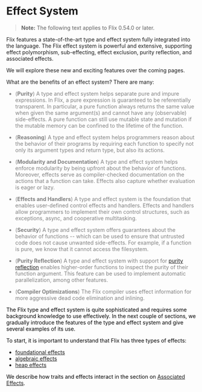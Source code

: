 # Effect System

> **Note:** The following text applies to Flix 0.54.0 or later.

Flix features a state-of-the-art type and effect system fully integrated into
the language. The Flix effect system is powerful and extensive, supporting
effect polymorphism, sub-effecting, effect exclusion, purity reflection, and
associated effects.

We will explore these new and exciting features over the coming pages.

What are the benefits of an effect system? There are many:

<div style="color:gray">

- (**Purity**) A type and effect system helps separate pure and impure
    expressions. In Flix, a pure expression is guaranteed to be referentially
    transparent. In particular, a pure function always returns the same value
    when given the same argument(s) and cannot have any (observable)
    side-effects. A pure function can still use mutable state and mutation if
    the mutable memory can be confined to the lifetime of the function.

- (**Reasoning**) A type and effect system helps programmers reason about the
    behavior of their programs by requiring each function to specify not only
    its argument types and return type, but also its actions. 

- (**Modularity and Documentation**) A type and effect system helps enforce
    modularity by being upfront about the behavior of functions. Moreover,
    effects serve as compiler-checked documentation on the actions that a
    function can take. Effects also capture whether evaluation is eager or lazy. 

- (**Effects and Handlers**) A type and effect system is the foundation that
    enables user-defined control effects and handlers. Effects and handlers
    allow programmers to implement their own control structures, such as
    exceptions, async, and cooperative multitasking. 

- (**Security**) A type and effect system offers guarantees about the behavior
    of functions -- which can be used to ensure that untrusted code does not
    cause unwanted side-effects. For example, if a function is pure, we know
    that it cannot access the filesystem. 

- (**Purity Reflection**) A type and effect system with support for [purity
    reflection](./purity-reflection.md) enables higher-order functions to
    inspect the purity of their function argument. This feature can be used to
    implement automatic parallelization, among other features. 

- (**Compiler Optimizations**) The Flix compiler uses effect information for
    more aggressive dead code elimination and inlining. 

<div style="color:black">

The Flix type and effect system is quite sophisticated and requires some
background knowledge to use effectively. In the next couple of sections, we
gradually introduce the features of the type and effect system and give several
examples of its use. 

To start, it is important to understand that Flix has three types of effects: 

- [foundational effects](./foundational-effects.md)
- [algebraic effects](./effects-and-handlers.md)
- [heap effects](./mutable-data.md)

We describe how traits and effects interact in the section on [Associated
Effects](./associated-effects.md).
